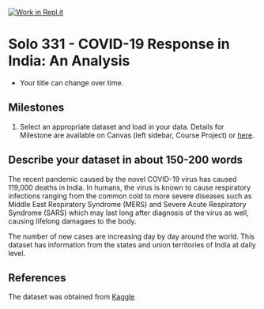 [![Work in Repl.it](https://classroom.github.com/assets/work-in-replit-14baed9a392b3a25080506f3b7b6d57f295ec2978f6f33ec97e36a161684cbe9.svg)](https://classroom.github.com/online_ide?assignment_repo_id=314616&assignment_repo_type=GroupAssignmentRepo)
# Solo 331 - COVID-19 Response in India: An Analysis 

- Your title can change over time.

## Milestones

1. Select an appropriate dataset and load in your data.
Details for Milestone are available on Canvas (left sidebar, Course Project) or [here](https://firas.moosvi.com/courses/data301/project/milestone01.html).

## Describe your dataset in about 150-200 words

The recent pandemic caused by the novel COVID-19 virus has caused 119,000 deaths in India. In humans, the virus is known to cause respiratory infections ranging from the common cold to more severe diseases such as Middle East Respiratory Syndrome (MERS) and Severe Acute Respiratory Syndrome (SARS) which may last long after diagnosis of the virus as well, causing lifelong damagaes to the body. 

The number of new cases are increasing day by day around the world. This dataset has information from the states and union territories of India at daily level.


## References

The dataset was obtained from [Kaggle](https://www.kaggle.com/sudalairajkumar/covid19-in-india)
